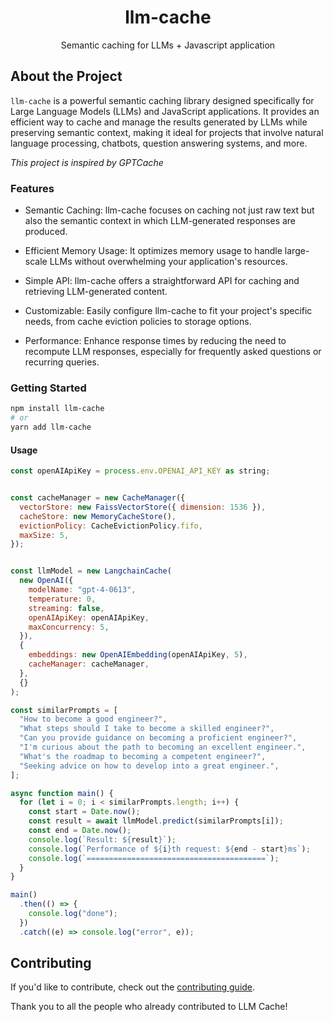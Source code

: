 <p align="center">
  <h1 align="center">llm-cache</h3>
  <p align="center">
    Semantic caching for LLMs + Javascript application
    <br />
  </p>
</p>

## <a name="about"></a> About the Project

`llm-cache` is a powerful semantic caching library designed specifically for Large Language Models (LLMs) and JavaScript applications. It provides an efficient way to cache and manage the results generated by LLMs while preserving semantic context, making it ideal for projects that involve natural language processing, chatbots, question answering systems, and more.

_This project is inspired by GPTCache_

### <a name="features"></a> Features

- Semantic Caching: llm-cache focuses on caching not just raw text but also the semantic context in which LLM-generated responses are produced.

- Efficient Memory Usage: It optimizes memory usage to handle large-scale LLMs without overwhelming your application's resources.

- Simple API: llm-cache offers a straightforward API for caching and retrieving LLM-generated content.

- Customizable: Easily configure llm-cache to fit your project's specific needs, from cache eviction policies to storage options.

- Performance: Enhance response times by reducing the need to recompute LLM responses, especially for frequently asked questions or recurring queries.

### <a name="getting-started"></a> Getting Started

```sh
npm install llm-cache
# or
yarn add llm-cache
```

#### <a name="usage"></a> Usage

```javascript
const openAIApiKey = process.env.OPENAI_API_KEY as string;


const cacheManager = new CacheManager({
  vectorStore: new FaissVectorStore({ dimension: 1536 }),
  cacheStore: new MemoryCacheStore(),
  evictionPolicy: CacheEvictionPolicy.fifo,
  maxSize: 5,
});


const llmModel = new LangchainCache(
  new OpenAI({
    modelName: "gpt-4-0613",
    temperature: 0,
    streaming: false,
    openAIApiKey: openAIApiKey,
    maxConcurrency: 5,
  }),
  {
    embeddings: new OpenAIEmbedding(openAIApiKey, 5),
    cacheManager: cacheManager,
  },
  {}
);

const similarPrompts = [
  "How to become a good engineer?",
  "What steps should I take to become a skilled engineer?",
  "Can you provide guidance on becoming a proficient engineer?",
  "I'm curious about the path to becoming an excellent engineer.",
  "What's the roadmap to becoming a competent engineer?",
  "Seeking advice on how to develop into a great engineer.",
];

async function main() {
  for (let i = 0; i < similarPrompts.length; i++) {
    const start = Date.now();
    const result = await llmModel.predict(similarPrompts[i]);
    const end = Date.now();
    console.log(`Result: ${result}`);
    console.log(`Performance of ${i}th request: ${end - start}ms`);
    console.log(`========================================`);
  }
}

main()
  .then(() => {
    console.log("done");
  })
  .catch((e) => console.log("error", e));

```

## Contributing

If you'd like to contribute, check out the [contributing guide](CONTRIBUTING.md).

Thank you to all the people who already contributed to LLM Cache!
